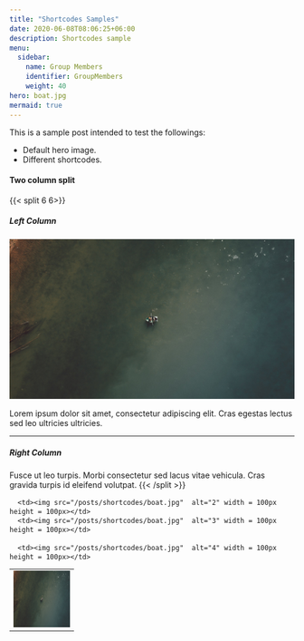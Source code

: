 ```yaml
---
title: "Shortcodes Samples"
date: 2020-06-08T08:06:25+06:00
description: Shortcodes sample
menu:
  sidebar:
    name: Group Members
    identifier: GroupMembers
    weight: 40
hero: boat.jpg
mermaid: true
---
```


This is a sample post intended to test the followings:

- Default hero image.
- Different shortcodes.


#### Two column split

{{< split 6 6>}}

##### Left Column

![](/posts/shortcodes/boat.jpg)

Lorem ipsum dolor sit amet, consectetur adipiscing elit. Cras egestas lectus sed leo ultricies ultricies.

---

##### Right Column

Fusce ut leo turpis. Morbi consectetur sed lacus vitae vehicula. Cras gravida turpis id eleifend volutpat.
{{< /split >}}
<table>
  <tr>
      <td><img src="/posts/shortcodes/boat.jpg"  alt="1" width = 100px height = 100px></td>

      <td><img src="/posts/shortcodes/boat.jpg"  alt="2" width = 100px height = 100px></td>
      <td><img src="/posts/shortcodes/boat.jpg"  alt="3" width = 100px height = 100px></td>

      <td><img src="/posts/shortcodes/boat.jpg"  alt="4" width = 100px height = 100px></td>
  </tr>
</table>
